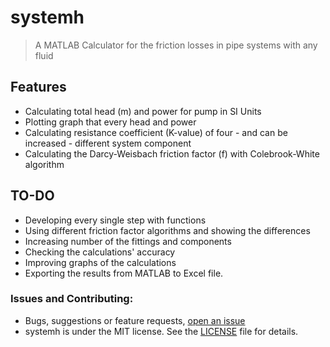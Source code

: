 # systemh

> A MATLAB Calculator for the friction losses in pipe systems with any fluid

## Features

* Calculating total head (m) and power for pump in SI Units
* Plotting graph that every head and power
* Calculating resistance coefficient (K-value) of four - and can be increased -  different system component
* Calculating the Darcy-Weisbach friction factor (f) with Colebrook-White algorithm

## TO-DO

* Developing every single step with functions
* Using different friction factor algorithms and showing the differences
* Increasing number of the fittings and components
* Checking the calculations' accuracy
* Improving graphs of the calculations
* Exporting the results from MATLAB to Excel file.


### Issues and Contributing:

* Bugs, suggestions or feature requests, [open an issue](https://github.com/kerimkaan/systemh/issues)
* systemh is under the MIT license. See the [LICENSE](https://github.com/kerimkaan/systemh/blob/master/LICENSE) file for details.
